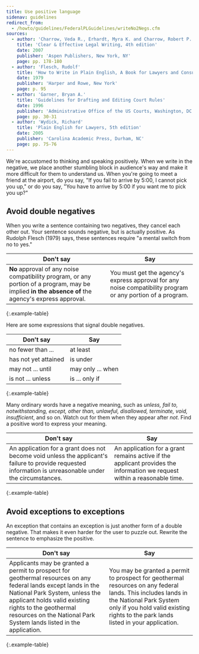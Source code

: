 ```yaml
---
title: Use positive language
sidenav: guidelines
redirect_from:
  - /howto/guidelines/FederalPLGuidelines/writeNo2Negs.cfm
sources:
  - author: 'Charrow, Veda R., Erhardt, Myra K. and Charrow, Robert P.'
    title: 'Clear & Effective Legal Writing, 4th edition'
    date: 2007
    publisher: 'Aspen Publishers, New York, NY'
    page: pp. 178-180
  - author: 'Flesch, Rudolf'
    title: 'How to Write in Plain English, A Book for Lawyers and Consumers'
    date: 1979
    publisher: 'Harper and Rowe, New York'
    page: p. 95
  - author: 'Garner, Bryan A.'
    title: 'Guidelines for Drafting and Editing Court Rules'
    date: 1996
    publisher: 'Administrative Office of the US Courts, Washington, DC'
    page: pp. 30-31
  - author: 'Wydick, Richard'
    title: 'Plain English for Lawyers, 5th edition'
    date: 2005
    publisher: 'Carolina Academic Press, Durham, NC'
    page: pp. 75-76
---
```


We're accustomed to thinking and speaking positively. When we write in the negative, we place another stumbling block in audience's way and make it more difficult for them to understand us. When you're going to meet a friend at the airport, do you say, "If you fail to arrive by 5:00, I cannot pick you up," or do you say, "You have to arrive by 5:00 if you want me to pick you up?"

## Avoid double negatives

When you write a sentence containing two negatives, they cancel each other out. Your sentence sounds negative, but is actually positive. As Rudolph Flesch (1979) says, these sentences require "a mental switch from no to yes."

Don't say | Say
--- | ---
**No** approval of any noise compatibility program, or any portion of a program, may be implied **in the absence of** the agency's express approval. | You must get the agency's express approval for any noise compatibility program or any portion of a program.
{:.example-table}

Here are some expressions that signal double negatives.

Don't say | Say
-------------------------- | -----------------
no fewer than ...          | at least
has not yet attained       | is under
may not ... until          | may only ... when
is not ... unless          | is ... only if
{:.example-table}

Many ordinary words have a negative meaning, such as _unless, fail to, notwithstanding, except, other than, unlawful, disallowed, terminate, void, insufficient_, and so on. Watch out for them when they appear after _not_. Find a positive word to express your meaning.

Don't say | Say
--- | ---
An application for a grant does not become void unless the applicant's failure to provide requested information is unreasonable under the circumstances. | An application for a grant remains active if the applicant provides the information we request within a reasonable time.
{:.example-table}

## Avoid exceptions to exceptions

An exception that contains an exception is just another form of a double negative. That makes it even harder for the user to puzzle out. Rewrite the sentence to emphasize the positive.

Don't say | Say
----- | -----
Applicants may be granted a permit to prospect for geothermal resources on any federal lands except lands in the National Park System, unless the applicant holds valid existing rights to the geothermal resources on the National Park System lands listed in the application. | You may be granted a permit to prospect for geothermal resources on any federal lands. This includes lands in the National Park System only if you hold valid existing rights to the park lands listed in your application.
{:.example-table}
